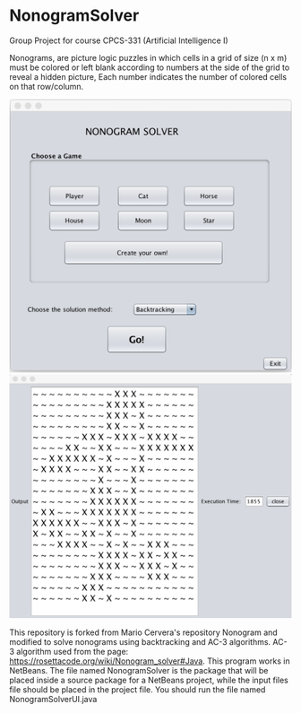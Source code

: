 # NonogramSolver

Group Project for course CPCS-331 (Artificial Intelligence I)

Nonograms, are picture logic puzzles in which cells in a grid of size (n x m) must be colored or left blank according to numbers at the side of the grid to reveal a hidden picture, Each number indicates the number of colored cells on that row/column.

![](/i1.png?raw=true)
![](/i2.png?raw=true)

This repository is forked from Mario Cervera's repository Nonogram and modified to solve nonograms using backtracking and AC-3 algorithms. AC-3 algorithm used from the page: https://rosettacode.org/wiki/Nonogram_solver#Java. This program works in NetBeans. The file named NonogramSolver is the package that will be placed inside a source package for a NetBeans project, while the input files file should be placed in the project file. You should run the file named NonogramSolverUI.java

